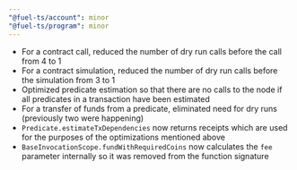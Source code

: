 ```yaml
---
"@fuel-ts/account": minor
"@fuel-ts/program": minor
---
```


- For a contract call, reduced the number of dry run calls before the call from 4 to 1
- For a contract simulation, reduced the number of dry run calls before the simulation from 3 to 1
- Optimized predicate estimation so that there are no calls to the node if all predicates in a transaction have been estimated
- For a transfer of funds from a predicate, eliminated need for dry runs (previously two were happening)
- `Predicate.estimateTxDependencies` now returns receipts which are used for the purposes of the optimizations mentioned above
- `BaseInvocationScope.fundWithRequiredCoins` now calculates the `fee` parameter internally so it was removed from the function signature

